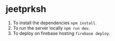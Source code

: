 # jeetprksh

1. To install the dependencies `npm install`.
2. To run the server locally `npm run dev`.
3. To deploy on firebase hosting `firebase deploy`.
